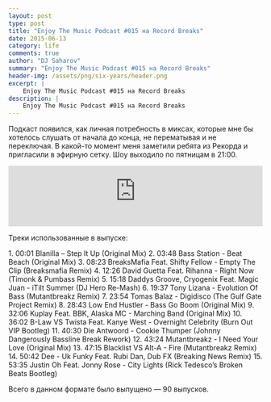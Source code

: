 ```yaml
---
layout: post
type: post
title: "Enjoy The Music Podcast #015 на Record Breaks"
date: 2015-06-13
category: life
comments: true
author: "DJ Saharov"
summary: "Enjoy The Music Podcast #015 на Record Breaks"
header-img: /assets/png/six-years/header.png
excerpt: |
    Enjoy The Music Podcast #015 на Record Breaks
description: |
    Enjoy The Music Podcast #015 на Record Breaks
---
```


<p>
<span class="firstcharacter">П</span>одкаст появился, как личная потребность в миксах, которые мне бы хотелось слушать от начала до конца, не перематывая и не переключая. В какой-то момент меня заметили ребята из Рекорда и пригласили в эфирную сетку. Шоу выходило по пятницам в 21:00.
</p>

<iframe width="100%" height="120" src="https://player-widget.mixcloud.com/widget/iframe/?hide_cover=1&feed=%2Fdjsaharovofficial%2Fdj-saharov-enjoy-the-music-podcast-015%2F" frameborder="0" allow="encrypted-media; fullscreen; autoplay; idle-detection; speaker-selection; web-share;" ></iframe>

<p>Треки использованные в выпуске:</p>
1. 00:01 Blanilla – Step It Up (Original Mix)
2. 03:48 Bass Station - Beat Beach (Original Mix)
3. 08:23 BreaksMafia Feat. Shifty Fellow - Empty The Clip (Breaksmafia Remix)
4. 12:26 David Guetta Feat. Rihanna - Right Now (Timonk & Pumbass Remix)
5. 15:18 Daddys Groove, Cryogenix Feat. Magic Juan - iTilt Summer (DJ Hero Re-Mash)
6. 19:37 Tony Lizana - Evolution Of Bass (Mutantbreakz Remix)
7. 23:54 Tomas Balaz - Digidisco (The Gulf Gate Project Remix)
8. 28:43 Low End Hustler - Bass Go Boom (Original Mix)
9. 32:06 Kuplay Feat. BBK, Alaska MC - Marching Band (Original Mix)
10. 36:02 B-Law VS Twista Feat. Kanye West - Overnight Celebrity (Burn Out VIP Bootleg)
11. 40:30 Die Antwoord - Cookie Thumper (Johnny Dangerously Bassline Break Rework)
12. 43:24 Mutantbreakz - I Need Your Love (Original Mix)
13. 47:15 Blacklist VS Alt-A - Fire (Mutantbreakz Remix)
14. 50:42 Dee - Uk Funky Feat. Rubi Dan, Dub FX (Breaking News Remix)
15. 53:35 Justin Oh Feat. Jonny Rose - City Lights (Rick Tedesco’s Broken Beats Bootleg)

<p>Всего в данном формате было выпущено &mdash; 90 выпусков.</p>